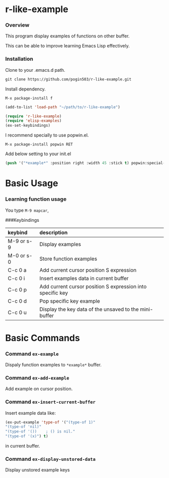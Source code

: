 r-like-example
==============

### Overview

This program display examples of functions on other buffer.

This can be able to improve learning Emacs Lisp effectively. 

### Installation

Clone to your .emacs.d path.

```lisp
git clone https://github.com/pogin503/r-like-example.git 
```

Install dependency.

```
M-x package-install f
```

```lisp
(add-to-list 'load-path "~/path/to/r-like-example")

(require 'r-like-example)
(require 'elisp-examples)
(ex-set-keybindings)
```

I recommend specially to use popwin.el. 

```
M-x package-install popwin RET
```

Add below setting to your init.el

```lisp
(push '("*example*" :position right :width 45 :stick t) popwin:special-display-config)
```


Basic Usage
===========

### Learning function usage

You type `M-9 mapcar`,


###Keybindings

| keybind    | description    |
|:-----------|:---------------|
| M-9 or s-9 | Display examples |
| M-0 or s-0 | Store function examples |
| C-c 0 a    | Add current cursor position S expression |
| C-c 0 i    | Insert examples data in current buffer |
| C-c 0 p    | Add current cursor position S expression into specific key |
| C-c 0 d    | Pop specific key example |
| C-c 0 u    | Display the key data of the unsaved to the mini-buffer |

Basic Commands
==============

### Command `ex-example`

Dispaly function examples to `*example*` buffer.

### Command `ex-add-example`

Add example on cursor position. 

### Command `ex-insert-current-buffer`

Insert example data like:

```lisp
(ex-put-example 'type-of '("(type-of 1)"
"(type-of 'nil)"
"(type-of '())    ; () is nil."
"(type-of '(x)") t)
```

in current buffer.

### Command `ex-display-unstored-data`

Display unstored example keys 
